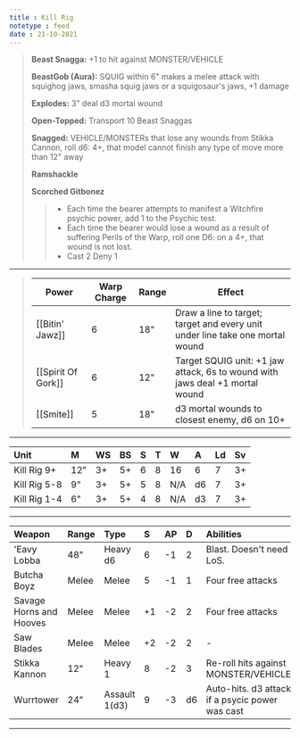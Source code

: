 ```yaml
---
title : Kill Rig
notetype : feed
date : 21-10-2021
---
```


> **Beast Snagga:** +1 to hit against MONSTER/VEHICLE
>
> **BeastGob (Aura):** SQUIG within 6" makes a melee attack with squighog jaws, smasha squig jaws or a squigosaur's jaws, +1 damage
>
> **Explodes:** 3" deal d3 mortal wound
>
> **Open-Topped:** Transport 10 Beast Snaggas
> 
> **Snagged:** VEHICLE/MONSTERs that lose any wounds from Stikka Cannon, roll d6: 4+, that model cannot finish any type of move more than 12" away
>
> **Ramshackle**
>
> **Scorched Gitbonez** 
>> - Each time the bearer attempts to manifest a Witchfire psychic power, add 1 to the Psychic test.
>> - Each time the bearer would lose a wound as a result of suffering Perils of the Warp, roll one D6: on a 4+, that wound is not lost.
>> - Cast 2 Deny 1

---

> | Power              | Warp Charge | Range | Effect                                                                        |
> | ------------------ | ----------- | ----- | ----------------------------------------------------------------------------- |
> | [[Bitin' Jawz]]    | 6           | 18"   | Draw a line to target; target and every unit under line take one mortal wound |
> | [[Spirit Of Gork]] | 6           | 12"   | Target SQUIG unit: +1 jaw attack, 6s to wound with jaws deal +1 mortal wound  |
> | [[Smite]]          | 5           | 18"   | d3 mortal wounds to closest enemy, d6 on 10+                                  | 

---

| Unit    | M   | WS  | BS  | S   | T   | W   | A   | Ld  | Sv  |
|:------- |:--- |:--- |:--- |:--- |:--- |:--- |:--- |:--- |:--- |
| Kill Rig 9+ | 12" | 3+ | 5+ | 6 | 8 | 16 | 6 | 7 | 3+ |
| Kill Rig 5-8 | 9" | 3+ | 5+ | 5 | 8 | N/A| d6| 7 | 3+ |
| Kill Rig 1-4 | 6" | 3+ | 5+ | 4 | 8 | N/A| d3| 7 | 3+ |

---

| Weapon                  | Range | Type          | S   | AP  | D   | Abilities                                        |
|:----------------------- |:----- |:------------- |:--- |:--- |:--- |:------------------------------------------------ |
| 'Eavy Lobba             | 48"   | Heavy d6      | 6   | -1  | 2   | Blast. Doesn't need LoS.                         |
| Butcha Boyz             | Melee | Melee         | 5   | -1  | 1   | Four free attacks                                |
| Savage Horns and Hooves | Melee | Melee         | +1  | -2  | 2   | Four free attacks                                |
| Saw Blades              | Melee | Melee         | +2  | -2  | 2   | -                                                |
| Stikka Kannon           | 12"   | Heavy 1       | 8   | -2  | 3   | Re-roll hits against MONSTER/VEHICLEs            |
| Wurrtower               | 24"   | Assault 1(d3) | 9   | -3  | d6  | Auto-hits. d3 attacks if a psycic power was cast |

---